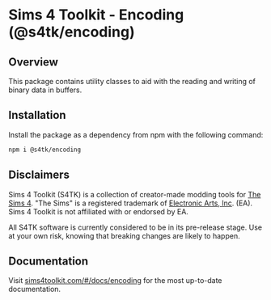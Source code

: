 # Sims 4 Toolkit - Encoding (@s4tk/encoding)

## Overview

This package contains utility classes to aid with the reading and writing of binary data in buffers.

## Installation

Install the package as a dependency from npm with the following command:

```sh
npm i @s4tk/encoding
```

## Disclaimers

Sims 4 Toolkit (S4TK) is a collection of creator-made modding tools for [The Sims 4](https://www.ea.com/games/the-sims). "The Sims" is a registered trademark of [Electronic Arts, Inc](https://www.ea.com/). (EA). Sims 4 Toolkit is not affiliated with or endorsed by EA.

All S4TK software is currently considered to be in its pre-release stage. Use at your own risk, knowing that breaking changes are likely to happen.

## Documentation

Visit [sims4toolkit.com/#/docs/encoding](https://sims4toolkit.com/#/docs/encoding) for the most up-to-date documentation.
